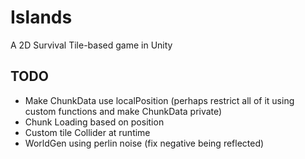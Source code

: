 # Islands
A 2D Survival Tile-based game in Unity

## TODO
- Make ChunkData use localPosition (perhaps restrict all of it using custom functions and make ChunkData private)
- Chunk Loading based on position
- Custom tile Collider at runtime
- WorldGen using perlin noise (fix negative being reflected)